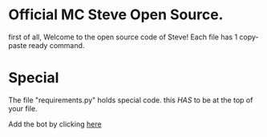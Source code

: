 # Official MC Steve Open Source.

first of all,
Welcome to the open source code of Steve!
Each file has 1 copy-paste ready command.

# Special

The file "requirements.py" holds special code. this *HAS* to be at the top of your file.

Add the bot by clicking [here](https://discord.com/api/oauth2/authorize?client_id=777477540650024960&permissions=8&scope=bot)

